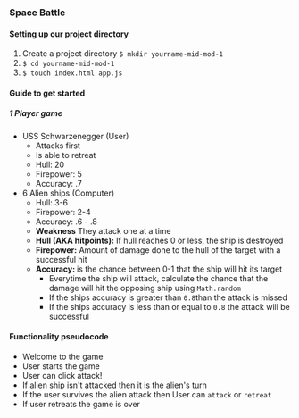 ### Space Battle
#### Setting up our project directory
1. Create a project directory `$ mkdir yourname-mid-mod-1`
2. `$ cd yourname-mid-mod-1`
3. `$ touch index.html app.js` 
#### Guide to get started 
##### 1 Player game 
- USS Schwarzenegger (User)
  - Attacks first 
  - Is able to retreat 
  - Hull: 20
  - Firepower: 5
  - Accuracy: .7
- 6 Alien ships (Computer)
  - Hull: 3-6
  - Firepower: 2-4
  - Accuracy: .6 - .8
  - <b>Weakness</b> They attack one at a time 
  - <b>Hull (AKA hitpoints):</b>  If hull reaches 0 or less, the ship is destroyed
  - <b>Firepower:</b> Amount of damage done to the hull of the target with a successful hit 
  - <b>Accuracy: </b> is the chance between 0-1 that the ship will hit its target
      - Everytime the ship will attack, calculate the chance that the damage will hit the opposing ship using `Math.random` 
      - If the ships accuracy is greater than `0.8`than the attack is missed
      - If the ships accuracy is less than or equal to `0.8` the attack will be successful 
#### Functionality pseudocode
- Welcome to the game 
- User starts the game
- User can click attack! 
- If alien ship isn't attacked then it is the alien's turn
- If the user survives the alien attack then User can `attack` or `retreat`
- If user retreats the game is over 
